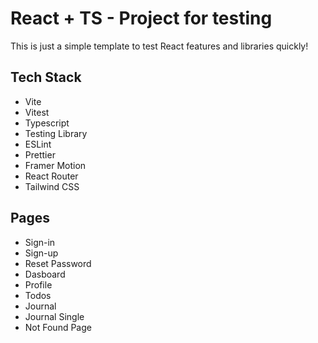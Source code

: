 # React + TS - Project for testing

This is just a simple template to test React features and libraries quickly!

## Tech Stack

- Vite
- Vitest
- Typescript
- Testing Library
- ESLint
- Prettier
- Framer Motion
- React Router
- Tailwind CSS

## Pages

- Sign-in
- Sign-up
- Reset Password
- Dasboard
- Profile
- Todos
- Journal
- Journal Single
- Not Found Page
